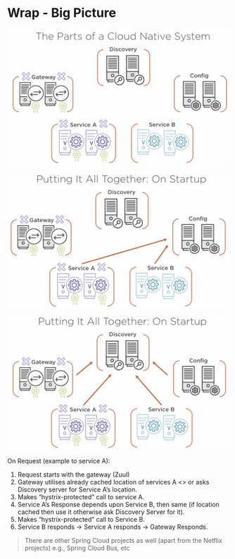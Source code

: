 # Wrap - Big Picture

![parts](./images/parts-of-system.png)

![putting together on startup](./images/system-on-startup-1.png)

![putting together on startup 2](./images/system-on-startup-2.png)

On Request (example to service A):

1. Request starts with the gateway (Zuul)
2. Gateway utilises already cached location of services A <> or asks Discovery server for Service A’s location.
3. Makes “hystrix-protected” call to service A.
4. Service A’s Response depends upon Service B, then same (if location cached then use it otherwise ask Discovery Server for it).
5. Makes “hystrix-protected” call to Service B.
6. Service B responds -> Service A responds -> Gateway Responds.

> There are other Spring Cloud projects as well (apart from the Netflix projects) e.g., Spring Cloud Bus, etc
